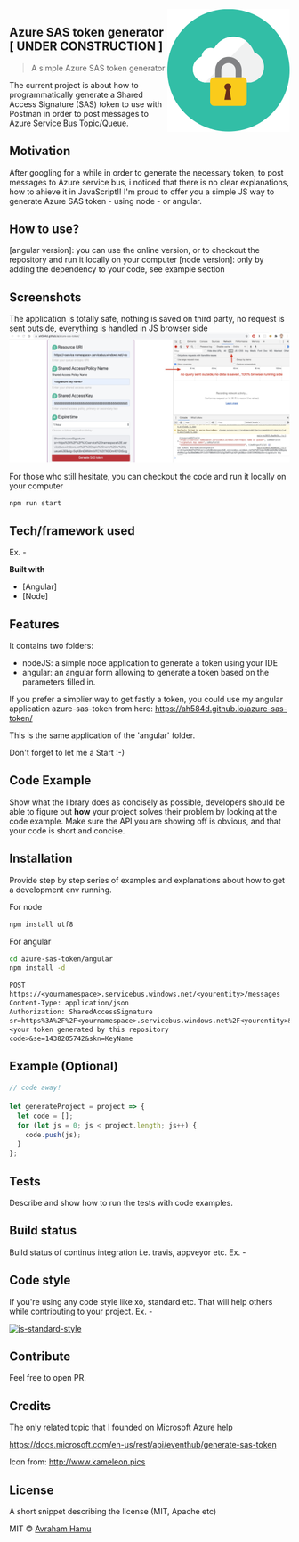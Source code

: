 <img src="pictures/icon.svg" align="right" />

## Azure SAS token generator [ UNDER CONSTRUCTION ] 
> A simple Azure SAS token generator

The current project is about how to programmatically generate a Shared Access Signature (SAS) token to use with Postman in order to post messages to Azure Service Bus Topic/Queue.

## Motivation
After googling for a while in order to generate the necessary token, to post messages to Azure service bus, i noticed that there is no clear explanations, how to ahieve it in JavaScript!!
I'm proud to offer you a simple JS way to generate Azure SAS token - using node - or angular.

## How to use?
[angular version]: you can use the online version, or to checkout the repository and run it locally on your computer
[node version]: only by adding the dependency to your code, see example section

## Screenshots
The application is totally safe, nothing is saved on third party, no request is sent outside, everything is handled in JS browser side
![Azure SAS token generator](https://github.com/ah584d/azure-sas-token/blob/master/pictures/sas.jpg)

For those who still hesitate, you can checkout the code and run it locally on your computer

```sh
npm run start
```

## Tech/framework used
Ex. -

<b>Built with</b>
- [Angular]
- [Node]

## Features
It contains two folders:
 - nodeJS: a simple node application to generate a token using your IDE
 - angular: an angular form allowing to generate a token based on the parameters filled in.

 If you prefer a simplier way to get fastly a token, you could use my angular application azure-sas-token from here:
 https://ah584d.github.io/azure-sas-token/

 This is the same application of the 'angular' folder.

 Don't forget to let me a Start :-)

## Code Example
Show what the library does as concisely as possible, developers should be able to figure out **how** your project solves their problem by looking at the code example. Make sure the API you are showing off is obvious, and that your code is short and concise.

## Installation
Provide step by step series of examples and explanations about how to get a development env running.

For node
```sh
npm install utf8
```

For angular
```sh
cd azure-sas-token/angular
npm install -d
```


```
POST https://<yournamespace>.servicebus.windows.net/<yourentity>/messages
Content-Type: application/json
Authorization: SharedAccessSignature sr=https%3A%2F%2F<yournamespace>.servicebus.windows.net%2F<yourentity>&sig=<your token generated by this repository code>&se=1438205742&skn=KeyName
```

## Example (Optional)

```javascript
// code away!

let generateProject = project => {
  let code = [];
  for (let js = 0; js < project.length; js++) {
    code.push(js);
  }
};
```


## Tests
Describe and show how to run the tests with code examples.

## Build status
Build status of continus integration i.e. travis, appveyor etc. Ex. - 

## Code style
If you're using any code style like xo, standard etc. That will help others while contributing to your project. Ex. -

[![js-standard-style](https://img.shields.io/badge/code%20style-standard-brightgreen.svg?style=flat)](https://github.com/feross/standard)
 

## Contribute

Feel free to open PR.

## Credits

The only related topic that I founded on Microsoft Azure help

https://docs.microsoft.com/en-us/rest/api/eventhub/generate-sas-token

Icon from: http://www.kameleon.pics

## License
A short snippet describing the license (MIT, Apache etc)

MIT © [Avraham Hamu]()

